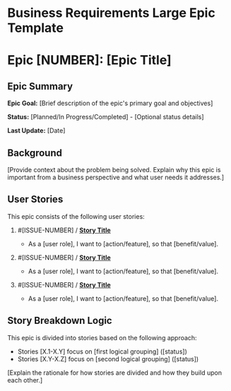 # Business Requirements Large Epic Template

# Epic [NUMBER]: [Epic Title]

## Epic Summary

**Epic Goal:** [Brief description of the epic's primary goal and objectives]

**Status:** [Planned/In Progress/Completed] - [Optional status details]

**Last Update:** [Date]

## Background

[Provide context about the problem being solved. Explain why this epic is important from a business perspective and what user needs it addresses.]

## User Stories

This epic consists of the following user stories:

1. #[ISSUE-NUMBER] / [**Story Title**](./story-[EPIC-NUM]-[STORY-NUM]-[SHORT-TITLE].md)

   - As a [user role], I want to [action/feature], so that [benefit/value].

2. #[ISSUE-NUMBER] / [**Story Title**](./story-[EPIC-NUM]-[STORY-NUM]-[SHORT-TITLE].md)

   - As a [user role], I want to [action/feature], so that [benefit/value].

3. #[ISSUE-NUMBER] / [**Story Title**](./story-[EPIC-NUM]-[STORY-NUM]-[SHORT-TITLE].md)

   - As a [user role], I want to [action/feature], so that [benefit/value].

<!-- Add more stories as needed -->

## Story Breakdown Logic

This epic is divided into stories based on the following approach:

- Stories [X.1-X.Y] focus on [first logical grouping] ([status])
- Stories [X.Y-X.Z] focus on [second logical grouping] ([status])

[Explain the rationale for how stories are divided and how they build upon each other.]
